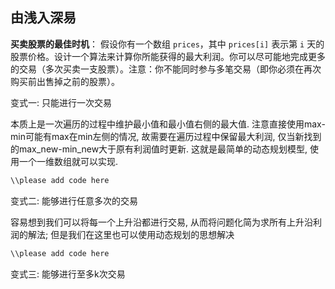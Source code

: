 

## 由浅入深易

**买卖股票的最佳时机**：
   假设你有一个数组 `prices`，其中 `prices[i]` 表示第 `i` 天的股票价格。设计一个算法来计算你所能获得的最大利润。你可以尽可能地完成更多的交易（多次买卖一支股票）。注意：你不能同时参与多笔交易（即你必须在再次购买前出售掉之前的股票）。

变式一: 只能进行一次交易

本质上是一次遍历的过程中维护最小值和最小值右侧的最大值. 注意直接使用max-min可能有max在min左侧的情况, 故需要在遍历过程中保留最大利润, 仅当新找到的max_new-min_new大于原有利润值时更新. 这就是最简单的动态规划模型, 使用一个一维数组就可以实现.

```c++
\\please add code here
```

变式二: 能够进行任意多次的交易

容易想到我们可以将每一个上升沿都进行交易, 从而将问题化简为求所有上升沿利润的解法;
但是我们在这里也可以使用动态规划的思想解决

```c++
\\please add code here
```

变式三: 能够进行至多k次交易